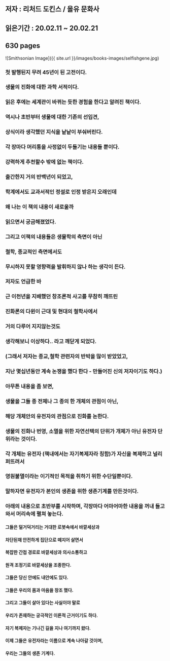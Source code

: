 ## 저자 : 리처드 도킨스 / 을유 문화사

## 읽은기간 : 20.02.11 ~ 20.02.21

## 630 pages

![Smithsonian Image]({{ site.url }}/images/books-images/selfishgene.jpg)

### 첫 발행된지 무려 45년이 된 고전이다.

### 생물의 진화에 대한 과학 서적이다.

### 읽은 후에는 세계관이 바뀌는 듯한 경험을 한다고 알려진 책이다.

### 역시나 초반부터 생물에 대한 기존의 선입견,

### 상식이라 생각했던 지식을 낱낱이 부숴버린다.

### 각 장마다 머리통을 사정없이 두들기는 내용들 뿐이다.

### 강력하게 추천할수 밖에 없는 책이다.

### 출간한지 거의 반백년이 되었고,

### 학계에서도 교과서적인 정설로 인정 받은지 오래인데

### 왜 나는 이 책의 내용이 새로울까

### 읽으면서 궁금해졌었다.

### 그리고 이책의 내용들은 생물학의 측면이 아닌

### 철학, 종교적인 측면에서도

### 무시하지 못할 영향력을 발휘하지 않나 하는 생각이 든다.

### 저자도 언급한 바

### 근 이천년을 지배했던 창조론적 사고를 무참히 깨뜨린

### 진화론의 다윈이 근대 및 현대의 철학사에서

### 거의 다루어 지지않는것도

### 생각해보니 이상하다.. 라고 깨닫게 되었다.

### (그래서 저자는 종교,철학 관련자의 반박을 많이 받았었고,

### 지난 몇십년동안 계속 논쟁을 했다 한다 - 만들어진 신의 저자이기도 하다.)

### 아무튼 내용을 좀 보면,

### 생물을 그들 종 전체나 그 종의 한 개체의 관점이 아닌,

### 해당 개체안의 유전자의 관점으로 진화를 논한다.

### 생물의 진화나 번영, 소멸을 위한 자연선택의 단위가 개체가 아닌 유전자 단위라는 것이다.

### 각 개체는 유전자 (책내에서는 자기복제자라 칭함)가 자신을 복제하고 널리 퍼뜨려서

### 영원불멸이라는 이기적인 목적을 취하기 위한 수단일뿐이다.

### 말하자면 유전자가 본인의 생존을 위한 생존기계를 만든것이다.

### 아래의 내용으로 초반부를 시작하며, 각장마다 어마어마한 내용을 꺼내 들고와서 머리속에 펼쳐 놓는다.

#### 그들은 덜거덕거리는 거대한 로봇속에서 바깥세상과

#### 차단된채 안전하게 집단으로 떼지어 살면서

#### 복잡한 간접 경로로 바깥세상과 의사소통하고

#### 원격 조정기로 바깥세상을 조종한다.

#### 그들은 당신 안에도 내안에도 있다.

#### 그들은 우리의 몸과 마음을 창조 했다.

#### 그리고 그들이 살아 있다는 사실이야 말로

#### 우리가 존재하는 궁극적인 이론적 근거이기도 하다.

#### 자기 복제자는 기나긴 길을 지나 여기까지 왔다.

#### 이제 그들은 유전자라는 이름으로 계속 나아갈 것이며,

#### 우리는 그들의 생존 기계다.




